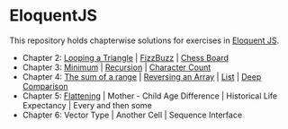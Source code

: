 # EloquentJS

This repository holds chapterwise solutions for exercises in [Eloquent JS](http://eloquentjavascript.net/).

- Chapter 2: [Looping a Triangle](https://github.com/ramyaragupathy/EloquentJS/blob/master/ch2/triangle.js) | [FizzBuzz](https://github.com/ramyaragupathy/EloquentJS/blob/master/ch2/fizzbuzz.js) | [Chess Board](https://github.com/ramyaragupathy/EloquentJS/blob/master/ch2/chessboard.js)
- Chapter 3: [Minimum](https://github.com/ramyaragupathy/EloquentJS/blob/master/ch3/min.js) | [Recursion](https://github.com/ramyaragupathy/EloquentJS/blob/master/ch3/isEven.js) | [Character Count](https://github.com/ramyaragupathy/EloquentJS/blob/master/ch3/countChar.js)
- Chapter 4: [The sum of a range](https://github.com/ramyaragupathy/EloquentJS/blob/master/ch4/arraysum.js) | [Reversing an Array](https://github.com/ramyaragupathy/EloquentJS/blob/master/ch4/reverseArray.js) | [List](https://github.com/ramyaragupathy/EloquentJS/blob/master/ch4/list.js) | [Deep Comparison](https://github.com/ramyaragupathy/EloquentJS/blob/master/ch4/deepEqual.js) 
- Chapter 5: [Flattening](https://github.com/ramyaragupathy/EloquentJS/blob/master/ch5/flatten.js) | Mother - Child Age Difference | Historical Life Expectancy | Every and then some
- Chapter 6: Vector Type | Another Cell | Sequence Interface
